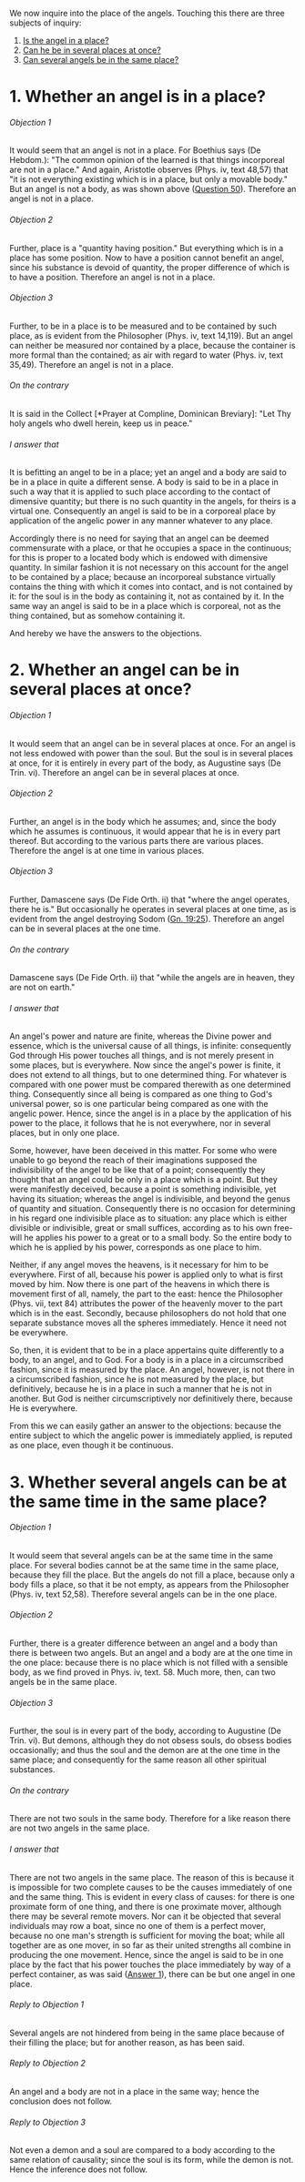 We now inquire into the place of the angels. Touching this there are three subjects of inquiry:  

1. [ Is the angel in a place?](#1.%20Whether%20an%20angel%20is%20in%20a%20place?)
2. [ Can he be in several places at once?](#2.%20Whether%20an%20angel%20can%20be%20in%20several%20places%20at%20once?)
3. [ Can several angels be in the same place?](#3.%20Whether%20several%20angels%20can%20be%20at%20the%20same%20time%20in%20the%20same%20place?)



# 1. Whether an angel is in a place? 

###### Objection 1
It would seem that an angel is not in a place. For Boethius says (De Hebdom.): "The common opinion of the learned is that things incorporeal are not in a place." And again, Aristotle observes (Phys. iv, text 48,57) that "it is not everything existing which is in a place, but only a movable body." But an angel is not a body, as was shown above ([Question 50](50.%20Substance%20of%20the%20Angels%20Absolutely%20Considered.md)). Therefore an angel is not in a place.  

###### Objection 2
Further, place is a "quantity having position." But everything which is in a place has some position. Now to have a position cannot benefit an angel, since his substance is devoid of quantity, the proper difference of which is to have a position. Therefore an angel is not in a place.  

###### Objection 3
Further, to be in a place is to be measured and to be contained by such place, as is evident from the Philosopher (Phys. iv, text 14,119). But an angel can neither be measured nor contained by a place, because the container is more formal than the contained; as air with regard to water (Phys. iv, text 35,49). Therefore an angel is not in a place.  

###### On the contrary
It is said in the Collect \[\*Prayer at Compline, Dominican Breviary\]: "Let Thy holy angels who dwell herein, keep us in peace."  

###### I answer that
It is befitting an angel to be in a place; yet an angel and a body are said to be in a place in quite a different sense. A body is said to be in a place in such a way that it is applied to such place according to the contact of dimensive quantity; but there is no such quantity in the angels, for theirs is a virtual one. Consequently an angel is said to be in a corporeal place by application of the angelic power in any manner whatever to any place.  

Accordingly there is no need for saying that an angel can be deemed commensurate with a place, or that he occupies a space in the continuous; for this is proper to a located body which is endowed with dimensive quantity. In similar fashion it is not necessary on this account for the angel to be contained by a place; because an incorporeal substance virtually contains the thing with which it comes into contact, and is not contained by it: for the soul is in the body as containing it, not as contained by it. In the same way an angel is said to be in a place which is corporeal, not as the thing contained, but as somehow containing it.  

And hereby we have the answers to the objections.




# 2. Whether an angel can be in several places at once? 

###### Objection 1
It would seem that an angel can be in several places at once. For an angel is not less endowed with power than the soul. But the soul is in several places at once, for it is entirely in every part of the body, as Augustine says (De Trin. vi). Therefore an angel can be in several places at once.  

###### Objection 2
Further, an angel is in the body which he assumes; and, since the body which he assumes is continuous, it would appear that he is in every part thereof. But according to the various parts there are various places. Therefore the angel is at one time in various places.  

###### Objection 3
Further, Damascene says (De Fide Orth. ii) that "where the angel operates, there he is." But occasionally he operates in several places at one time, as is evident from the angel destroying Sodom ([Gn. 19:25](http://bible.gospelcom.net/bible?Gn++19:25)). Therefore an angel can be in several places at the one time.  

###### On the contrary
Damascene says (De Fide Orth. ii) that "while the angels are in heaven, they are not on earth."

###### I answer that
An angel's power and nature are finite, whereas the Divine power and essence, which is the universal cause of all things, is infinite: consequently God through His power touches all things, and is not merely present in some places, but is everywhere. Now since the angel's power is finite, it does not extend to all things, but to one determined thing. For whatever is compared with one power must be compared therewith as one determined thing. Consequently since all being is compared as one thing to God's universal power, so is one particular being compared as one with the angelic power. Hence, since the angel is in a place by the application of his power to the place, it follows that he is not everywhere, nor in several places, but in only one place.  

Some, however, have been deceived in this matter. For some who were unable to go beyond the reach of their imaginations supposed the indivisibility of the angel to be like that of a point; consequently they thought that an angel could be only in a place which is a point. But they were manifestly deceived, because a point is something indivisible, yet having its situation; whereas the angel is indivisible, and beyond the genus of quantity and situation. Consequently there is no occasion for determining in his regard one indivisible place as to situation: any place which is either divisible or indivisible, great or small suffices, according as to his own free-will he applies his power to a great or to a small body. So the entire body to which he is applied by his power, corresponds as one place to him.  

Neither, if any angel moves the heavens, is it necessary for him to be everywhere. First of all, because his power is applied only to what is first moved by him. Now there is one part of the heavens in which there is movement first of all, namely, the part to the east: hence the Philosopher (Phys. vii, text 84) attributes the power of the heavenly mover to the part which is in the east. Secondly, because philosophers do not hold that one separate substance moves all the spheres immediately. Hence it need not be everywhere.  

So, then, it is evident that to be in a place appertains quite differently to a body, to an angel, and to God. For a body is in a place in a circumscribed fashion, since it is measured by the place. An angel, however, is not there in a circumscribed fashion, since he is not measured by the place, but definitively, because he is in a place in such a manner that he is not in another. But God is neither circumscriptively nor definitively there, because He is everywhere.  

From this we can easily gather an answer to the objections: because the entire subject to which the angelic power is immediately applied, is reputed as one place, even though it be continuous.  




# 3. Whether several angels can be at the same time in the same place? 

###### Objection 1
It would seem that several angels can be at the same time in the same place. For several bodies cannot be at the same time in the same place, because they fill the place. But the angels do not fill a place, because only a body fills a place, so that it be not empty, as appears from the Philosopher (Phys. iv, text 52,58). Therefore several angels can be in the one place.  

###### Objection 2
Further, there is a greater difference between an angel and a body than there is between two angels. But an angel and a body are at the one time in the one place: because there is no place which is not filled with a sensible body, as we find proved in Phys. iv, text. 58. Much more, then, can two angels be in the same place.  

###### Objection 3
Further, the soul is in every part of the body, according to Augustine (De Trin. vi). But demons, although they do not obsess souls, do obsess bodies occasionally; and thus the soul and the demon are at the one time in the same place; and consequently for the same reason all other spiritual substances.  

###### On the contrary
There are not two souls in the same body. Therefore for a like reason there are not two angels in the same place.  

###### I answer that
There are not two angels in the same place. The reason of this is because it is impossible for two complete causes to be the causes immediately of one and the same thing. This is evident in every class of causes: for there is one proximate form of one thing, and there is one proximate mover, although there may be several remote movers. Nor can it be objected that several individuals may row a boat, since no one of them is a perfect mover, because no one man's strength is sufficient for moving the boat; while all together are as one mover, in so far as their united strengths all combine in producing the one movement. Hence, since the angel is said to be in one place by the fact that his power touches the place immediately by way of a perfect container, as was said ([Answer 1](#1.%20Whether%20an%20angel%20is%20in%20a%20place?%20)), there can be but one angel in one place.  

###### Reply to Objection 1
Several angels are not hindered from being in the same place because of their filling the place; but for another reason, as has been said.  

###### Reply to Objection 2
An angel and a body are not in a place in the same way; hence the conclusion does not follow.  

###### Reply to Objection 3
Not even a demon and a soul are compared to a body according to the same relation of causality; since the soul is its form, while the demon is not. Hence the inference does not follow.